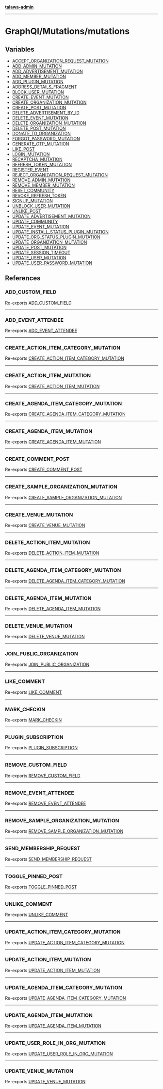 [**talawa-admin**](../../../README.md)

***

# GraphQl/Mutations/mutations

## Variables

- [ACCEPT\_ORGANIZATION\_REQUEST\_MUTATION](variables/ACCEPT_ORGANIZATION_REQUEST_MUTATION.md)
- [ADD\_ADMIN\_MUTATION](variables/ADD_ADMIN_MUTATION.md)
- [ADD\_ADVERTISEMENT\_MUTATION](variables/ADD_ADVERTISEMENT_MUTATION.md)
- [ADD\_MEMBER\_MUTATION](variables/ADD_MEMBER_MUTATION.md)
- [ADD\_PLUGIN\_MUTATION](variables/ADD_PLUGIN_MUTATION.md)
- [ADDRESS\_DETAILS\_FRAGMENT](variables/ADDRESS_DETAILS_FRAGMENT.md)
- [BLOCK\_USER\_MUTATION](variables/BLOCK_USER_MUTATION.md)
- [CREATE\_EVENT\_MUTATION](variables/CREATE_EVENT_MUTATION.md)
- [CREATE\_ORGANIZATION\_MUTATION](variables/CREATE_ORGANIZATION_MUTATION.md)
- [CREATE\_POST\_MUTATION](variables/CREATE_POST_MUTATION.md)
- [DELETE\_ADVERTISEMENT\_BY\_ID](variables/DELETE_ADVERTISEMENT_BY_ID.md)
- [DELETE\_EVENT\_MUTATION](variables/DELETE_EVENT_MUTATION.md)
- [DELETE\_ORGANIZATION\_MUTATION](variables/DELETE_ORGANIZATION_MUTATION.md)
- [DELETE\_POST\_MUTATION](variables/DELETE_POST_MUTATION.md)
- [DONATE\_TO\_ORGANIZATION](variables/DONATE_TO_ORGANIZATION.md)
- [FORGOT\_PASSWORD\_MUTATION](variables/FORGOT_PASSWORD_MUTATION.md)
- [GENERATE\_OTP\_MUTATION](variables/GENERATE_OTP_MUTATION.md)
- [LIKE\_POST](variables/LIKE_POST.md)
- [LOGIN\_MUTATION](variables/LOGIN_MUTATION.md)
- [RECAPTCHA\_MUTATION](variables/RECAPTCHA_MUTATION.md)
- [REFRESH\_TOKEN\_MUTATION](variables/REFRESH_TOKEN_MUTATION.md)
- [REGISTER\_EVENT](variables/REGISTER_EVENT.md)
- [REJECT\_ORGANIZATION\_REQUEST\_MUTATION](variables/REJECT_ORGANIZATION_REQUEST_MUTATION.md)
- [REMOVE\_ADMIN\_MUTATION](variables/REMOVE_ADMIN_MUTATION.md)
- [REMOVE\_MEMBER\_MUTATION](variables/REMOVE_MEMBER_MUTATION.md)
- [RESET\_COMMUNITY](variables/RESET_COMMUNITY.md)
- [REVOKE\_REFRESH\_TOKEN](variables/REVOKE_REFRESH_TOKEN.md)
- [SIGNUP\_MUTATION](variables/SIGNUP_MUTATION.md)
- [UNBLOCK\_USER\_MUTATION](variables/UNBLOCK_USER_MUTATION.md)
- [UNLIKE\_POST](variables/UNLIKE_POST.md)
- [UPDATE\_ADVERTISEMENT\_MUTATION](variables/UPDATE_ADVERTISEMENT_MUTATION.md)
- [UPDATE\_COMMUNITY](variables/UPDATE_COMMUNITY.md)
- [UPDATE\_EVENT\_MUTATION](variables/UPDATE_EVENT_MUTATION.md)
- [UPDATE\_INSTALL\_STATUS\_PLUGIN\_MUTATION](variables/UPDATE_INSTALL_STATUS_PLUGIN_MUTATION.md)
- [UPDATE\_ORG\_STATUS\_PLUGIN\_MUTATION](variables/UPDATE_ORG_STATUS_PLUGIN_MUTATION.md)
- [UPDATE\_ORGANIZATION\_MUTATION](variables/UPDATE_ORGANIZATION_MUTATION.md)
- [UPDATE\_POST\_MUTATION](variables/UPDATE_POST_MUTATION.md)
- [UPDATE\_SESSION\_TIMEOUT](variables/UPDATE_SESSION_TIMEOUT.md)
- [UPDATE\_USER\_MUTATION](variables/UPDATE_USER_MUTATION.md)
- [UPDATE\_USER\_PASSWORD\_MUTATION](variables/UPDATE_USER_PASSWORD_MUTATION.md)

## References

### ADD\_CUSTOM\_FIELD

Re-exports [ADD_CUSTOM_FIELD](../OrganizationMutations/variables/ADD_CUSTOM_FIELD.md)

***

### ADD\_EVENT\_ATTENDEE

Re-exports [ADD_EVENT_ATTENDEE](../EventAttendeeMutations/variables/ADD_EVENT_ATTENDEE.md)

***

### CREATE\_ACTION\_ITEM\_CATEGORY\_MUTATION

Re-exports [CREATE_ACTION_ITEM_CATEGORY_MUTATION](../ActionItemCategoryMutations/variables/CREATE_ACTION_ITEM_CATEGORY_MUTATION.md)

***

### CREATE\_ACTION\_ITEM\_MUTATION

Re-exports [CREATE_ACTION_ITEM_MUTATION](../ActionItemMutations/variables/CREATE_ACTION_ITEM_MUTATION.md)

***

### CREATE\_AGENDA\_ITEM\_CATEGORY\_MUTATION

Re-exports [CREATE_AGENDA_ITEM_CATEGORY_MUTATION](../AgendaCategoryMutations/variables/CREATE_AGENDA_ITEM_CATEGORY_MUTATION.md)

***

### CREATE\_AGENDA\_ITEM\_MUTATION

Re-exports [CREATE_AGENDA_ITEM_MUTATION](../AgendaItemMutations/variables/CREATE_AGENDA_ITEM_MUTATION.md)

***

### CREATE\_COMMENT\_POST

Re-exports [CREATE_COMMENT_POST](../CommentMutations/variables/CREATE_COMMENT_POST.md)

***

### CREATE\_SAMPLE\_ORGANIZATION\_MUTATION

Re-exports [CREATE_SAMPLE_ORGANIZATION_MUTATION](../OrganizationMutations/variables/CREATE_SAMPLE_ORGANIZATION_MUTATION.md)

***

### CREATE\_VENUE\_MUTATION

Re-exports [CREATE_VENUE_MUTATION](../VenueMutations/variables/CREATE_VENUE_MUTATION.md)

***

### DELETE\_ACTION\_ITEM\_MUTATION

Re-exports [DELETE_ACTION_ITEM_MUTATION](../ActionItemMutations/variables/DELETE_ACTION_ITEM_MUTATION.md)

***

### DELETE\_AGENDA\_ITEM\_CATEGORY\_MUTATION

Re-exports [DELETE_AGENDA_ITEM_CATEGORY_MUTATION](../AgendaCategoryMutations/variables/DELETE_AGENDA_ITEM_CATEGORY_MUTATION.md)

***

### DELETE\_AGENDA\_ITEM\_MUTATION

Re-exports [DELETE_AGENDA_ITEM_MUTATION](../AgendaItemMutations/variables/DELETE_AGENDA_ITEM_MUTATION.md)

***

### DELETE\_VENUE\_MUTATION

Re-exports [DELETE_VENUE_MUTATION](../VenueMutations/variables/DELETE_VENUE_MUTATION.md)

***

### JOIN\_PUBLIC\_ORGANIZATION

Re-exports [JOIN_PUBLIC_ORGANIZATION](../OrganizationMutations/variables/JOIN_PUBLIC_ORGANIZATION.md)

***

### LIKE\_COMMENT

Re-exports [LIKE_COMMENT](../CommentMutations/variables/LIKE_COMMENT.md)

***

### MARK\_CHECKIN

Re-exports [MARK_CHECKIN](../EventAttendeeMutations/variables/MARK_CHECKIN.md)

***

### PLUGIN\_SUBSCRIPTION

Re-exports [PLUGIN_SUBSCRIPTION](../OrganizationMutations/variables/PLUGIN_SUBSCRIPTION.md)

***

### REMOVE\_CUSTOM\_FIELD

Re-exports [REMOVE_CUSTOM_FIELD](../OrganizationMutations/variables/REMOVE_CUSTOM_FIELD.md)

***

### REMOVE\_EVENT\_ATTENDEE

Re-exports [REMOVE_EVENT_ATTENDEE](../EventAttendeeMutations/variables/REMOVE_EVENT_ATTENDEE.md)

***

### REMOVE\_SAMPLE\_ORGANIZATION\_MUTATION

Re-exports [REMOVE_SAMPLE_ORGANIZATION_MUTATION](../OrganizationMutations/variables/REMOVE_SAMPLE_ORGANIZATION_MUTATION.md)

***

### SEND\_MEMBERSHIP\_REQUEST

Re-exports [SEND_MEMBERSHIP_REQUEST](../OrganizationMutations/variables/SEND_MEMBERSHIP_REQUEST.md)

***

### TOGGLE\_PINNED\_POST

Re-exports [TOGGLE_PINNED_POST](../OrganizationMutations/variables/TOGGLE_PINNED_POST.md)

***

### UNLIKE\_COMMENT

Re-exports [UNLIKE_COMMENT](../CommentMutations/variables/UNLIKE_COMMENT.md)

***

### UPDATE\_ACTION\_ITEM\_CATEGORY\_MUTATION

Re-exports [UPDATE_ACTION_ITEM_CATEGORY_MUTATION](../ActionItemCategoryMutations/variables/UPDATE_ACTION_ITEM_CATEGORY_MUTATION.md)

***

### UPDATE\_ACTION\_ITEM\_MUTATION

Re-exports [UPDATE_ACTION_ITEM_MUTATION](../ActionItemMutations/variables/UPDATE_ACTION_ITEM_MUTATION.md)

***

### UPDATE\_AGENDA\_ITEM\_CATEGORY\_MUTATION

Re-exports [UPDATE_AGENDA_ITEM_CATEGORY_MUTATION](../AgendaCategoryMutations/variables/UPDATE_AGENDA_ITEM_CATEGORY_MUTATION.md)

***

### UPDATE\_AGENDA\_ITEM\_MUTATION

Re-exports [UPDATE_AGENDA_ITEM_MUTATION](../AgendaItemMutations/variables/UPDATE_AGENDA_ITEM_MUTATION.md)

***

### UPDATE\_USER\_ROLE\_IN\_ORG\_MUTATION

Re-exports [UPDATE_USER_ROLE_IN_ORG_MUTATION](../OrganizationMutations/variables/UPDATE_USER_ROLE_IN_ORG_MUTATION.md)

***

### UPDATE\_VENUE\_MUTATION

Re-exports [UPDATE_VENUE_MUTATION](../VenueMutations/variables/UPDATE_VENUE_MUTATION.md)
